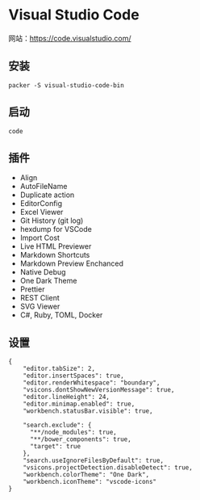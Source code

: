 # Visual Studio Code

网站：https://code.visualstudio.com/

## 安装
```
packer -S visual-studio-code-bin
```

## 启动
```
code
```

## 插件
- Align
- AutoFileName
- Duplicate action
- EditorConfig
- Excel Viewer
- Git History (git log)
- hexdump for VSCode
- Import Cost
- Live HTML Previewer
- Markdown Shortcuts
- Markdown Preview Enchanced
- Native Debug
- One Dark Theme
- Prettier
- REST Client
- SVG Viewer
- C#, Ruby, TOML, Docker

## 设置
```
{
    "editor.tabSize": 2,
    "editor.insertSpaces": true,
    "editor.renderWhitespace": "boundary",
    "vsicons.dontShowNewVersionMessage": true,
    "editor.lineHeight": 24,
    "editor.minimap.enabled": true,
    "workbench.statusBar.visible": true,

    "search.exclude": {
      "**/node_modules": true,
      "**/bower_components": true,
      "target": true
    },
    "search.useIgnoreFilesByDefault": true,
    "vsicons.projectDetection.disableDetect": true,
    "workbench.colorTheme": "One Dark",
    "workbench.iconTheme": "vscode-icons"
}
```
